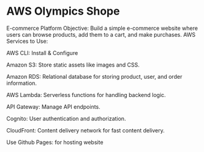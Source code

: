 # AWS Olympics Shope

E-commerce Platform
Objective: Build a simple e-commerce website where users can browse products, add them to a cart, and make purchases.
AWS Services to Use:

AWS CLI: Install & Configure

Amazon S3: Store static assets like images and CSS.

Amazon RDS: Relational database for storing product, user, and order information.

AWS Lambda: Serverless functions for handling backend logic.

API Gateway: Manage API endpoints.

Cognito: User authentication and authorization.

CloudFront: Content delivery network for fast content delivery.

Use Github Pages: for hosting website
